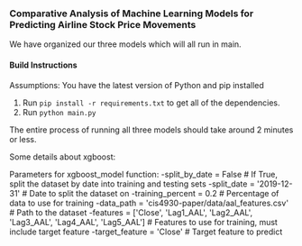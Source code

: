 

### Comparative Analysis of Machine Learning Models for Predicting Airline Stock Price Movements

We have organized our three models which will all run in main.

#### Build Instructions
Assumptions: You have the latest version of Python and pip installed
1. Run ```pip install -r requirements.txt``` to get all of the dependencies.
2. Run ```python main.py```

The entire process of running all three models should take around 2 minutes or less.








Some details about xgboost:

Parameters for xgboost_model function:
-split_by_date = False  # If True, split the dataset by date into training and testing sets
-split_date = '2019-12-31' # Date to split the dataset on
-training_percent = 0.2 # Percentage of data to use for training
-data_path = 'cis4930-paper/data/aal_features.csv' # Path to the dataset
-features = ['Close', 'Lag1_AAL', 'Lag2_AAL', 'Lag3_AAL', 'Lag4_AAL', 'Lag5_AAL'] # Features to use for training, must include target feature
-target_feature = 'Close' # Target feature to predict

